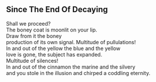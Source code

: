 Since The End Of Decaying
-------------------------
Shall we proceed?  
The boney coat is moonlit on your lip.  
Draw from it the boney  
production of its own signal. Multitude of pullulations!  
In and out of the yellow the blue and the yellow  
love is gone, the subject has expanded.  
Multitude of silences!  
In and out of the cinnamon the marine and the silvery  
and you stole in the illusion and chirped a coddling eternity.  
